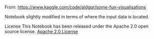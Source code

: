 From:
https://www.kaggle.com/code/aldggr/some-fun-visualisations

Notebook slightly modified in terms of where the input data is located.

License
This Notebook has been released under the Apache 2.0 open source license.
[Apache 2.0 License](https://www.apache.org/licenses/LICENSE-2.0)